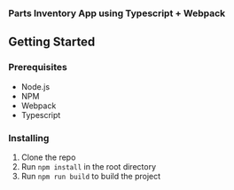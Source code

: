 ### Parts Inventory App using Typescript + Webpack


## Getting Started

### Prerequisites

-   Node.js
-   NPM
-   Webpack
-   Typescript

### Installing

1. Clone the repo
2. Run `npm install` in the root directory
3. Run `npm run build` to build the project
